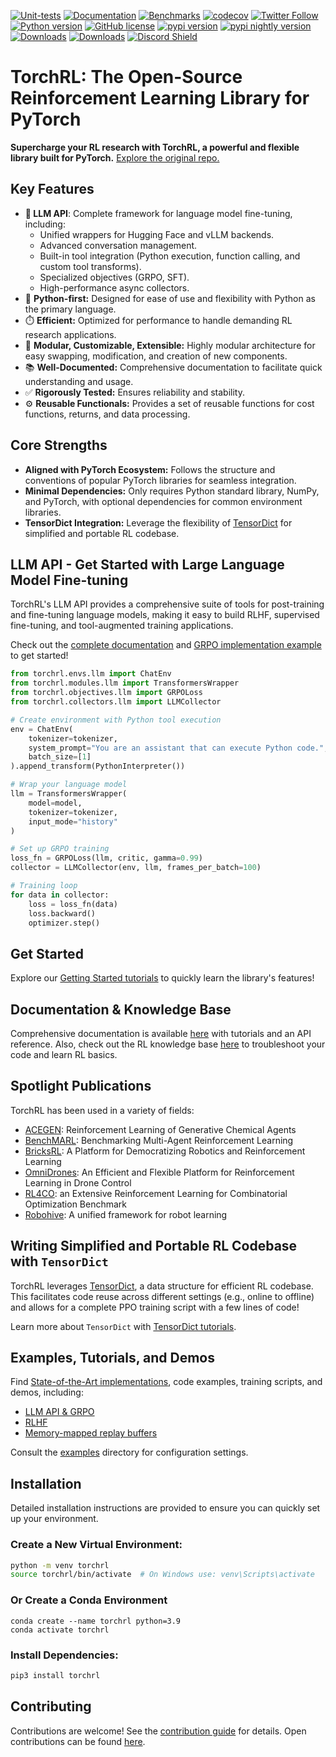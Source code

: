 [![Unit-tests](https://github.com/pytorch/rl/actions/workflows/test-linux.yml/badge.svg)](https://github.com/pytorch/rl/actions/workflows/test-linux.yml)
[![Documentation](https://img.shields.io/badge/Documentation-blue.svg)](https://pytorch.org/rl/)
[![Benchmarks](https://img.shields.io/badge/Benchmarks-blue.svg)](https://pytorch.github.io/rl/dev/bench/)
[![codecov](https://codecov.io/gh/pytorch/rl/branch/main/graph/badge.svg?token=HcpK1ILV6r)](https://codecov.io/gh/pytorch/rl)
[![Twitter Follow](https://img.shields.io/twitter/follow/torchrl1?style=social)](https://twitter.com/torchrl1)
[![Python version](https://img.shields.io/pypi/pyversions/torchrl.svg)](https://www.python.org/downloads/)
[![GitHub license](https://img.shields.io/badge/license-MIT-blue.svg)](https://github.com/pytorch/rl/blob/main/LICENSE)
<a href="https://pypi.org/project/torchrl"><img src="https://img.shields.io/pypi/v/torchrl" alt="pypi version"></a>
<a href="https://pypi.org/project/torchrl-nightly"><img src="https://img.shields.io/pypi/v/torchrl-nightly?label=nightly" alt="pypi nightly version"></a>
[![Downloads](https://static.pepy.tech/personalized-badge/torchrl?period=total&units=international_system&left_color=blue&right_color=orange&left_text=Downloads)](https://pepy.tech/project/torchrl)
[![Downloads](https://static.pepy.tech/personalized-badge/torchrl-nightly?period=total&units=international_system&left_color=blue&right_color=orange&left_text=Downloads%20(nightly))](https://pepy.tech/project/torchrl-nightly)
[![Discord Shield](https://dcbadge.vercel.app/api/server/cZs26Qq3Dd)](https://discord.gg/cZs26Qq3Dd)

# TorchRL: The Open-Source Reinforcement Learning Library for PyTorch

**Supercharge your RL research with TorchRL, a powerful and flexible library built for PyTorch.**  [Explore the original repo.](https://github.com/pytorch/rl)

## Key Features

*   **🚀 LLM API**: Complete framework for language model fine-tuning, including:
    *   Unified wrappers for Hugging Face and vLLM backends.
    *   Advanced conversation management.
    *   Built-in tool integration (Python execution, function calling, and custom tool transforms).
    *   Specialized objectives (GRPO, SFT).
    *   High-performance async collectors.
*   🐍 **Python-first:** Designed for ease of use and flexibility with Python as the primary language.
*   ⏱️ **Efficient:** Optimized for performance to handle demanding RL research applications.
*   🧮 **Modular, Customizable, Extensible:** Highly modular architecture for easy swapping, modification, and creation of new components.
*   📚 **Well-Documented:** Comprehensive documentation to facilitate quick understanding and usage.
*   ✅ **Rigorously Tested:** Ensures reliability and stability.
*   ⚙️ **Reusable Functionals:** Provides a set of reusable functions for cost functions, returns, and data processing.

## Core Strengths

*   **Aligned with PyTorch Ecosystem:** Follows the structure and conventions of popular PyTorch libraries for seamless integration.
*   **Minimal Dependencies:** Only requires Python standard library, NumPy, and PyTorch, with optional dependencies for common environment libraries.
*   **TensorDict Integration:** Leverage the flexibility of [TensorDict](https://pytorch.github.io/tensordict/) for simplified and portable RL codebase.

## LLM API - Get Started with Large Language Model Fine-tuning

TorchRL's LLM API provides a comprehensive suite of tools for post-training and fine-tuning language models, making it easy to build RLHF, supervised fine-tuning, and tool-augmented training applications.

Check out the [complete documentation](https://pytorch.org/rl/main/reference/llms.html) and [GRPO implementation example](https://github.com/pytorch/rl/tree/main/sota-implementations/grpo) to get started!

```python
from torchrl.envs.llm import ChatEnv
from torchrl.modules.llm import TransformersWrapper
from torchrl.objectives.llm import GRPOLoss
from torchrl.collectors.llm import LLMCollector

# Create environment with Python tool execution
env = ChatEnv(
    tokenizer=tokenizer,
    system_prompt="You are an assistant that can execute Python code.",
    batch_size=[1]
).append_transform(PythonInterpreter())

# Wrap your language model
llm = TransformersWrapper(
    model=model,
    tokenizer=tokenizer,
    input_mode="history"
)

# Set up GRPO training
loss_fn = GRPOLoss(llm, critic, gamma=0.99)
collector = LLMCollector(env, llm, frames_per_batch=100)

# Training loop
for data in collector:
    loss = loss_fn(data)
    loss.backward()
    optimizer.step()
```

## Get Started

Explore our [Getting Started tutorials](https://pytorch.org/rl/stable/index.html#getting-started) to quickly learn the library's features!

## Documentation & Knowledge Base

Comprehensive documentation is available [here](https://pytorch.org/rl) with tutorials and an API reference.  Also, check out the RL knowledge base [here](https://pytorch.org/rl/stable/reference/knowledge_base.html) to troubleshoot your code and learn RL basics.

## Spotlight Publications

TorchRL has been used in a variety of fields:

*   [ACEGEN](https://pubs.acs.org/doi/10.1021/acs.jcim.4c00895): Reinforcement Learning of Generative Chemical Agents
*   [BenchMARL](https://www.jmlr.org/papers/v25/23-1612.html): Benchmarking Multi-Agent Reinforcement Learning
*   [BricksRL](https://arxiv.org/abs/2406.17490): A Platform for Democratizing Robotics and Reinforcement Learning
*   [OmniDrones](https://ieeexplore.ieee.org/abstract/document/10409589): An Efficient and Flexible Platform for Reinforcement Learning in Drone Control
*   [RL4CO](https://arxiv.org/abs/2306.17100): an Extensive Reinforcement Learning for Combinatorial Optimization Benchmark
*   [Robohive](https://proceedings.neurips.cc/paper_files/paper/2023/file/8a84a4341c375b8441b36836bb343d4e-Paper-Datasets_and_Benchmarks.pdf): A unified framework for robot learning

## Writing Simplified and Portable RL Codebase with `TensorDict`

TorchRL leverages [TensorDict](https://github.com/pytorch/tensordict/), a data structure for efficient RL codebase.  This facilitates code reuse across different settings (e.g., online to offline) and allows for a complete PPO training script with a few lines of code!

Learn more about `TensorDict` with [TensorDict tutorials](https://pytorch.github.io/tensordict/).

## Examples, Tutorials, and Demos

Find [State-of-the-Art implementations](https://github.com/pytorch/rl/blob/main/sota-implementations/), code examples, training scripts, and demos, including:

*   [LLM API & GRPO](sota-implementations/grpo)
*   [RLHF](examples/rlhf)
*   [Memory-mapped replay buffers](examples/torchrl_features)

Consult the [examples](https://github.com/pytorch/rl/blob/main/sota-implementations/) directory for configuration settings.

## Installation

Detailed installation instructions are provided to ensure you can quickly set up your environment.

### Create a New Virtual Environment:
```bash
python -m venv torchrl
source torchrl/bin/activate  # On Windows use: venv\Scripts\activate
```
### Or Create a Conda Environment
```
conda create --name torchrl python=3.9
conda activate torchrl
```

### Install Dependencies:
```bash
pip3 install torchrl
```
## Contributing

Contributions are welcome! See the [contribution guide](https://github.com/pytorch/rl/blob/main/CONTRIBUTING.md) for details. Open contributions can be found [here](https://github.com/pytorch/rl/issues/509).